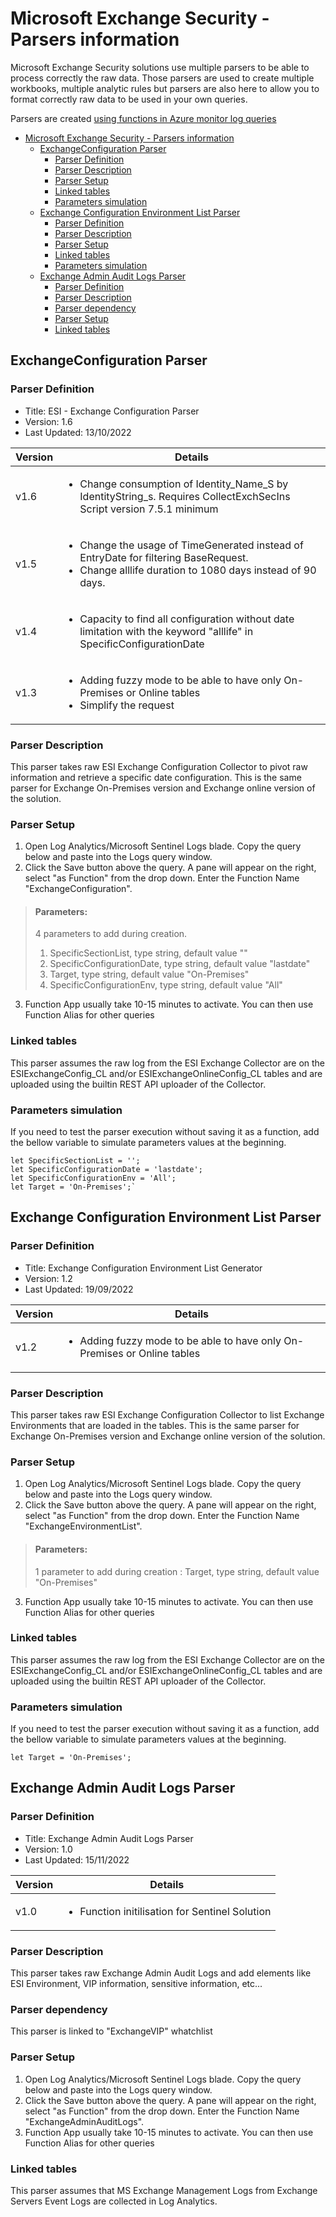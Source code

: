 # Microsoft Exchange Security - Parsers information

Microsoft Exchange Security solutions use multiple parsers to be able to process correctly the raw data. Those parsers are used to create multiple workbooks, multiple analytic rules but parsers are also here to allow you to format correctly raw data to be used in your own queries.

Parsers are created [using functions in Azure monitor log queries](https://docs.microsoft.com/azure/azure-monitor/log-query/functions)

- [Microsoft Exchange Security - Parsers information](#microsoft-exchange-security---parsers-information)
  - [ExchangeConfiguration Parser](#exchangeconfiguration-parser)
    - [Parser Definition](#parser-definition)
    - [Parser Description](#parser-description)
    - [Parser Setup](#parser-setup)
    - [Linked tables](#linked-tables)
    - [Parameters simulation](#parameters-simulation)
  - [Exchange Configuration Environment List Parser](#exchange-configuration-environment-list-parser)
    - [Parser Definition](#parser-definition-1)
    - [Parser Description](#parser-description-1)
    - [Parser Setup](#parser-setup-1)
    - [Linked tables](#linked-tables-1)
    - [Parameters simulation](#parameters-simulation-1)
  - [Exchange Admin Audit Logs Parser](#exchange-admin-audit-logs-parser)
    - [Parser Definition](#parser-definition-2)
    - [Parser Description](#parser-description-2)
    - [Parser dependency](#parser-dependency)
    - [Parser Setup](#parser-setup-2)
    - [Linked tables](#linked-tables-2)

## ExchangeConfiguration Parser

### Parser Definition

- Title:           ESI - Exchange Configuration Parser
- Version:         1.6
- Last Updated:    13/10/2022

|**Version**  |**Details**  |
|---------|-----------------------------------------------------------------------------------------------------------------------|
|v1.6     | <ul><li>Change consumption of Identity_Name_S by IdentityString_s. Requires CollectExchSecIns Script version 7.5.1 minimum</li></ul>  |
|v1.5     | <ul><li>Change the usage of TimeGenerated instead of EntryDate for filtering BaseRequest.</li><li>Change alllife duration to 1080 days instead of 90 days. </li></ul>       |
|v1.4     | <ul><li>Capacity to find all configuration without date limitation with the keyword "alllife" in SpecificConfigurationDate</li></ul>   |
|v1.3     | <ul><li>Adding fuzzy mode to be able to have only On-Premises or Online tables</li><li>Simplify the request</li></ul> |

### Parser Description

This parser takes raw ESI Exchange Configuration Collector to pivot raw information and retrieve a specific date configuration. This is the same parser for Exchange On-Premises version and Exchange online version of the solution.

### Parser Setup

 1. Open Log Analytics/Microsoft Sentinel Logs blade. Copy the query below and paste into the Logs query window.
 2. Click the Save button above the query. A pane will appear on the right, select "as Function" from the drop down. Enter the Function Name "ExchangeConfiguration".

>#### **Parameters:**
>
>4 parameters to add during creation.
>
> 1. SpecificSectionList, type string, default value ""
> 2. SpecificConfigurationDate, type string, default value "lastdate"
> 3. Target, type string, default value "On-Premises"
> 4. SpecificConfigurationEnv, type string, default value "All"

 3. Function App usually take 10-15 minutes to activate. You can then use Function Alias for other queries

### Linked tables

This parser assumes the raw log from the ESI Exchange Collector are on the ESIExchangeConfig_CL and/or ESIExchangeOnlineConfig_CL tables and are uploaded using the builtin REST API uploader of the Collector.

### Parameters simulation

If you need to test the parser execution without saving it as a function, add the bellow variable to simulate parameters values at the beginning.


```
let SpecificSectionList = '';
let SpecificConfigurationDate = 'lastdate';
let SpecificConfigurationEnv = 'All';
let Target = 'On-Premises';`
```

## Exchange Configuration Environment List Parser

### Parser Definition

- Title:           Exchange Configuration Environment List Generator
- Version:         1.2
- Last Updated:    19/09/2022

|**Version**  |**Details**  |
|---------|-----------------------------------------------------------------------------------------------------------------------|
|v1.2     | <ul><li>Adding fuzzy mode to be able to have only On-Premises or Online tables</li></ul> |

### Parser Description

This parser takes raw ESI Exchange Configuration Collector to list Exchange Environments that are loaded in the tables. This is the same parser for Exchange On-Premises version and Exchange online version of the solution.

### Parser Setup

 1. Open Log Analytics/Microsoft Sentinel Logs blade. Copy the query below and paste into the Logs query window.
 2. Click the Save button above the query. A pane will appear on the right, select "as Function" from the drop down. Enter the Function Name "ExchangeEnvironmentList".

>#### **Parameters:**
>
>1 parameter to add during creation : Target, type string, default value "On-Premises"

 3. Function App usually take 10-15 minutes to activate. You can then use Function Alias for other queries

### Linked tables

This parser assumes the raw log from the ESI Exchange Collector are on the ESIExchangeConfig_CL and/or ESIExchangeOnlineConfig_CL tables and are uploaded using the builtin REST API uploader of the Collector.

### Parameters simulation

If you need to test the parser execution without saving it as a function, add the bellow variable to simulate parameters values at the beginning.


```
let Target = 'On-Premises';
```

## Exchange Admin Audit Logs Parser

### Parser Definition

- Title:           Exchange Admin Audit Logs Parser
- Version:         1.0
- Last Updated:    15/11/2022

|**Version**  |**Details**  |
|---------|-----------------------------------------------------------------------------------------------------------------------|
|v1.0     | <ul><li>Function initilisation for Sentinel Solution</li></ul> |

### Parser Description

This parser takes raw Exchange Admin Audit Logs and add elements like ESI Environment, VIP information, sensitive information, etc...

### Parser dependency

This parser is linked to "ExchangeVIP" whatchlist

### Parser Setup

 1. Open Log Analytics/Microsoft Sentinel Logs blade. Copy the query below and paste into the Logs query window.
 2. Click the Save button above the query. A pane will appear on the right, select "as Function" from the drop down. Enter the Function Name "ExchangeAdminAuditLogs".
 3. Function App usually take 10-15 minutes to activate. You can then use Function Alias for other queries

### Linked tables

This parser assumes that MS Exchange Management Logs from Exchange Servers Event Logs are collected in Log Analytics.
